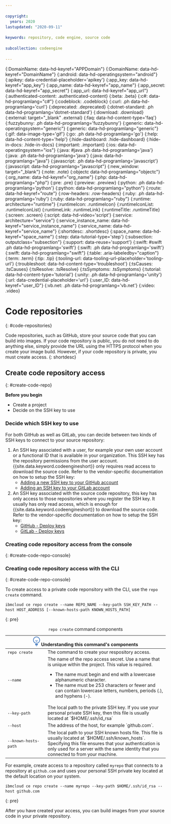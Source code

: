 ```yaml
---

copyright:
  years: 2020
lastupdated: "2020-09-11"

keywords: repository, code engine, source code

subcollection: codeengine

---
```


{:DomainName: data-hd-keyref="APPDomain"}
{:DomainName: data-hd-keyref="DomainName"}
{:android: data-hd-operatingsystem="android"}
{:apikey: data-credential-placeholder='apikey'}
{:app_key: data-hd-keyref="app_key"}
{:app_name: data-hd-keyref="app_name"}
{:app_secret: data-hd-keyref="app_secret"}
{:app_url: data-hd-keyref="app_url"}
{:authenticated-content: .authenticated-content}
{:beta: .beta}
{:c#: data-hd-programlang="c#"}
{:codeblock: .codeblock}
{:curl: .ph data-hd-programlang='curl'}
{:deprecated: .deprecated}
{:dotnet-standard: .ph data-hd-programlang='dotnet-standard'}
{:download: .download}
{:external: target="_blank" .external}
{:faq: data-hd-content-type='faq'}
{:fuzzybunny: .ph data-hd-programlang='fuzzybunny'}
{:generic: data-hd-operatingsystem="generic"}
{:generic: data-hd-programlang="generic"}
{:gif: data-image-type='gif'}
{:go: .ph data-hd-programlang='go'}
{:help: data-hd-content-type='help'}
{:hide-dashboard: .hide-dashboard}
{:hide-in-docs: .hide-in-docs}
{:important: .important}
{:ios: data-hd-operatingsystem="ios"}
{:java: #java .ph data-hd-programlang='java'}
{:java: .ph data-hd-programlang='java'}
{:java: data-hd-programlang="java"}
{:javascript: .ph data-hd-programlang='javascript'}
{:javascript: data-hd-programlang="javascript"}
{:new_window: target="_blank"}
{:note: .note}
{:objectc data-hd-programlang="objectc"}
{:org_name: data-hd-keyref="org_name"}
{:php: data-hd-programlang="php"}
{:pre: .pre}
{:preview: .preview}
{:python: .ph data-hd-programlang='python'}
{:python: data-hd-programlang="python"}
{:route: data-hd-keyref="route"}
{:row-headers: .row-headers}
{:ruby: .ph data-hd-programlang='ruby'}
{:ruby: data-hd-programlang="ruby"}
{:runtime: architecture="runtime"}
{:runtimeIcon: .runtimeIcon}
{:runtimeIconList: .runtimeIconList}
{:runtimeLink: .runtimeLink}
{:runtimeTitle: .runtimeTitle}
{:screen: .screen}
{:script: data-hd-video='script'}
{:service: architecture="service"}
{:service_instance_name: data-hd-keyref="service_instance_name"}
{:service_name: data-hd-keyref="service_name"}
{:shortdesc: .shortdesc}
{:space_name: data-hd-keyref="space_name"}
{:step: data-tutorial-type='step'}
{:subsection: outputclass="subsection"}
{:support: data-reuse='support'}
{:swift: #swift .ph data-hd-programlang='swift'}
{:swift: .ph data-hd-programlang='swift'}
{:swift: data-hd-programlang="swift"}
{:table: .aria-labeledby="caption"}
{:term: .term}
{:tip: .tip}
{:tooling-url: data-tooling-url-placeholder='tooling-url'}
{:troubleshoot: data-hd-content-type='troubleshoot'}
{:tsCauses: .tsCauses}
{:tsResolve: .tsResolve}
{:tsSymptoms: .tsSymptoms}
{:tutorial: data-hd-content-type='tutorial'}
{:unity: .ph data-hd-programlang='unity'}
{:url: data-credential-placeholder='url'}
{:user_ID: data-hd-keyref="user_ID"}
{:vb.net: .ph data-hd-programlang='vb.net'}
{:video: .video}


# Code repositories
{: #code-repositories}

Code repositories, such as GitHub, store your source code that you can build into images. If your code repository is public, you do not need to do anything else, simply provide the URL using the HTTPS protocol when you create your image build. However, if your code repository is private, you must create access.
{: shortdesc}

## Create code repository access
{: #create-code-repo}

**Before you begin**

- Create a project
- Decide on the SSH key to use

### Decide which SSH key to use

For both GitHub as well as GitLab, you can decide between two kinds of SSH keys to connect to your source repository:

1. An SSH key associated with a user, for example your own user account or a functional ID that is available in your organization. This SSH key has the repository permissions from the user account. {{site.data.keyword.codeengineshort}} only requires read access to download the source code. Refer to the vendor-specific documentation on how to setup the SSH key:
   - [Adding a new SSH key to your GitHub account](https://docs.github.com/en/github/authenticating-to-github/adding-a-new-ssh-key-to-your-github-account)
   - [Adding an SSH key to your GitLab account](https://docs.gitlab.com/ee/ssh/#adding-an-ssh-key-to-your-gitlab-account)
2. An SSH key associated with the source code repository, this key has only access to those repositories where you register the SSH key. It usually has only read access, which is enough for {{site.data.keyword.codeengineshort}} to download the source code. Refer to the vendor-specific documentation on how to setup the SSH key:
   - [GitHub - Deploy keys](https://developer.github.com/v3/guides/managing-deploy-keys/#deploy-keys)
   - [GitLab - Deploy keys](https://docs.gitlab.com/ee/user/project/deploy_keys/)

### Creating code repository access from the console
{: #create-code-repo-console}

### Creating code repository access with the CLI
{: #create-code-repo-console}

To create access to a private code reponsitory with the CLI, use the `repo create` command.

```
ibmcloud ce repo create --name REPO_NAME --key-path SSH_KEY_PATH --host HOST_ADDRESS [--known-hosts-path KNOWN_HOSTS_PATH]
```
{: pre}
<table>
  <caption><code>repo create</code> command components</caption>
   <thead>
    <col width="25%">
    <col width="75%">
   <th colspan=2><img src="images/idea.png" alt="Idea icon"/> Understanding this command's components</th>
   </thead>
   <tbody>
   <tr>
   <td><code>repo create</code></td>
   <td>The command to create your respository access.</td>
   </tr>
   <tr>
   <td><code>--name</code></td>
   <td>The name of the repo access secret. Use a name that is unique within the project. This value is required.
     <ul>
     <li>The name must begin and end with a lowercase alphanumeric character.</li>
	   <li>The name must be 253 characters or fewer and can contain lowercase letters, numbers, periods (.), and hyphens (-).</li>
     </ul>
   </td>
   </tr>
   <tr>
   <td><code>--key-path</code></td>
   <td>The local path to the private SSH key. If you use your personal private SSH key, then this file is usually located at `$HOME/.ssh/id_rsa`</td>
   </tr>
      <tr>
   <td><code>--host</code></td>
   <td>The address of the host, for example `github.com`.</td>
   </tr>
   <tr>
   <td><code>--known-hosts-path</code></td>
   <td>The local path to your SSH known hosts file. This file is usually located at `$HOME/.ssh/known_hosts`. Specifying this file ensures that your authentication is only used for a server with the same identity that you connected to from your machine.</td>
   </tr>
   </tbody></table>
   
   For example, create access to a repository called `myrepo` that connects to a repository at `github.com` and uses your personal SSH private key located at the default location on your system.
   
```
ibmcloud ce repo create --name myrepo --key-path $HOME/.ssh/id_rsa --host github.com
```
{: pre}

After you have created your access, you can build images from your source code in your private repository.
